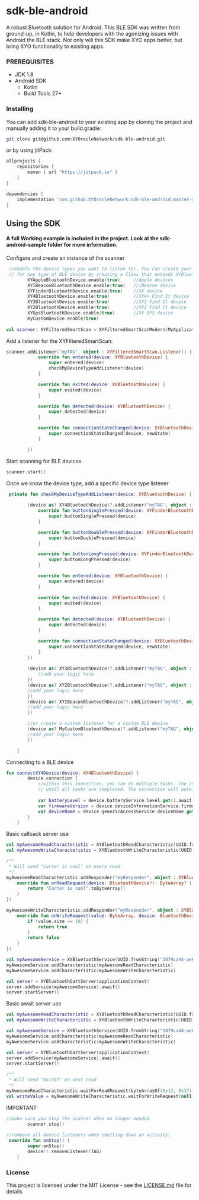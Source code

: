 # sdk-ble-android

A robust Bluetooth solution for Android. This BLE SDK was written from ground-up, in Kotlin,
 to help developers with the agonizing issues with Android the BLE stack. 
Not only will this SDK make XYO apps better, but bring XYO functionality to existing apps.

### PREREQUISITES

* JDK 1.8
* Android SDK
  - Kotlin
  - Build Tools 27+
  
### Installing

You can add sdk-ble-android to your existing app by cloning the project and manually adding it
to your build.gradle:
```bash
git clone git@github.com:XYOracleNetwork/sdk-ble-android.git
```
or by using jitPack:
```gradle
allprojects {
    repositories {
        maven { url "https://jitpack.io" }
    }
}
```
```gradle
dependencies {
    implementation 'com.github.XYOracleNetwork:sdk-ble-android:master-SNAPSHOT'
}
```

## Using the SDK

#### A full Working example is included in the project. Look at the sdk-android-sample folder for more information.
Configure and create an instance of the scanner
```kotlin
 //enable the device types you want to listen for. You can create your own custom listener
 // for any type of BLE device by creating a Class that extends XYBluetoothDevice.
        XYAppleBluetoothDevice.enable(true)     //Apple devices
        XYIBeaconBluetoothDevice.enable(true)   //iBeacon device
        XYFinderBluetoothDevice.enable(true)    //XY device
        XY4BluetoothDevice.enable(true)         //XY4+ Find It device
        XY3BluetoothDevice.enable(true)         //XY3 Find It device
        XY2BluetoothDevice.enable(true)         //XY2 Find It device
        XYGpsBluetoothDevice.enable(true)       //XY GPS device
        myCustomDevice.enable(true)
        
val scanner: XYFilteredSmartScan = XYFilteredSmartScanModern(MyApplication.getAppContext())
```

Add a listener for the XYFilteredSmartScan:
```kotlin
scanner.addListener("myTAG", object : XYFilteredSmartScan.Listener() {
            override fun entered(device: XYBluetoothDevice) {
                super.entered(device)
                checkMyDeviceTypeAddListener(device)
            }

            override fun exited(device: XYBluetoothDevice) {
                super.exited(device)
            }

            override fun detected(device: XYBluetoothDevice) {
                super.detected(device)
            }

            override fun connectionStateChanged(device: XYBluetoothDevice, newState: Int) {
                super.connectionStateChanged(device, newState)
            }

        })
```

Start scanning for BLE devices
```kotlin
scanner.start()
```

Once we know the device type, add a specific device type listener
```kotlin
 private fun checkMyDeviceTypeAddListener(device: XYBluetoothDevice) {
        
        (device as? XY4BluetoothDevice)?.addListener("myTAG", object : XY4BluetoothDevice.Listener(){
            override fun buttonSinglePressed(device: XYFinderBluetoothDevice) {
                super.buttonSinglePressed(device)
            }

            override fun buttonDoublePressed(device: XYFinderBluetoothDevice) {
                super.buttonDoublePressed(device)
            }

            override fun buttonLongPressed(device: XYFinderBluetoothDevice) {
                super.buttonLongPressed(device)
            }

            override fun entered(device: XYBluetoothDevice) {
                super.entered(device)
            }

            override fun exited(device: XYBluetoothDevice) {
                super.exited(device)
            }

            override fun detected(device: XYBluetoothDevice) {
                super.detected(device)
            }

            override fun connectionStateChanged(device: XYBluetoothDevice, newState: Int) {
                super.connectionStateChanged(device, newState)
            }
        })
        
        (device as? XY3BluetoothDevice)?.addListener("myTAG", object : XY3BluetoothDevice.Listener(){
            //add your logic here
        })
        (device as? XY2BluetoothDevice)?.addListener("myTAG", object : XY2BluetoothDevice.Listener(){
        //add your logic here
        })
        (device as? XYIBeaconBluetoothDevice)?.addListener("myTAG", object : XYIBeaconBluetoothDevice.Listener(){
        //add your logic here
        })

        //or create a custom listener for a custom BLE device
        (device as? MyCustomBluetoothDevice)?.addListener("myTAG", object : MyCustomBluetoothDevice.Listener(){
        //add your logic here
        })

    }
```

Connecting to a BLE device
```kotlin
fun connectXY4Device(device: XY4BluetoothDevice) {
        device.connection {
            //within this connection, you can do multiple tasks. The connection will stay open 
            // until all tasks are completed. The connection will auto-disconnect after 5 seconds of inactivity.
           
            var batteryLevel = device.batteryService.level.get().await()
            var firmwareVersion = device.deviceInformationService.firmwareRevisionString.get().await()
            var deviceName = device.genericAccessService.deviceName.get().await()
        }
    }
```

Basic callback server use
```kotlin
val myAwesomeReadCharacteristic = XYBluetoothReadCharacteristic(UUID.fromString("01ef8f90-e99f-48ae-87bb-f683b93c692f"))
val myAwesomeWriteCharacteristic = XYBluetoothWriteCharacteristic(UUID.fromString("01ef8f90-e99f-48ae-87bb-f683b93c692f"))

/**
 * Will send "Carter is cool" on every read
 */
myAwesomeReadCharacteristic.addResponder("myResponder", object : XYBluetoothReadCharacteristic.XYBluetoothReadCharacteristicResponder {
    override fun onReadRequest(device: BluetoothDevice?): ByteArray? {
        return "Carter is cool".toByteArray()
    }
})

myAwesomeWriteCharacteristic.addResponder("myResponder", object : XYBluetoothWriteCharacteristic.XYBluetoothWriteCharacteristicResponder {
    override fun onWriteRequest(value: ByteArray, device: BluetoothDevice?): Boolean? {
        if (value.size == 10) {
            return true
        }
        return false
    }
})

val myAwesomeService = XYBluetoothService(UUID.fromString("3079ca44-ae64-4797-b4e5-a31e3304c481"), BluetoothGattService.SERVICE_TYPE_PRIMARY)
myAwesomeService.addCharacteristic(myAwesomeReadCharacteristic)
myAwesomeService.addCharacteristic(myAwesomeWriteCharacteristic)

val server = XYBluetoothGattServer(applicationContext)
server.addService(myAwesomeService).await()
server.startServer()
```


Basic await server use
```kotlin
val myAwesomeReadCharacteristic = XYBluetoothReadCharacteristic(UUID.fromString("01ef8f90-e99f-48ae-87bb-f683b93c692f"))
val myAwesomeWriteCharacteristic = XYBluetoothWriteCharacteristic(UUID.fromString("01ef8f90-e99f-48ae-87bb-f683b93c692f"))

val myAwesomeService = XYBluetoothService(UUID.fromString("3079ca44-ae64-4797-b4e5-a31e3304c481"), BluetoothGattService.SERVICE_TYPE_PRIMARY)
myAwesomeService.addCharacteristic(myAwesomeReadCharacteristic)
myAwesomeService.addCharacteristic(myAwesomeWriteCharacteristic)

val server = XYBluetoothGattServer(applicationContext)
server.addService(myAwesomeService).await()
server.startServer()

/**
 * Will send "0x1337" on next read
 */
myAwesomeReadCharacteristic.waitForReadRequest(byteArrayOf(0x13, 0x37), null).await()
val writeValue = myAwesomeWriteCharacteristic.waitForWriteRequest(null).await()
```


IMPORTANT: 
```kotlin
//make sure you stop the scanner when no longer needed
        scanner.stop()
        
//remmove all device listeners when shutting down an activity:
 override fun onStop() {
        super.onStop()
        device!!.removeListener(TAG)
    }
```


### License

This project is licensed under the MIT License - see the [LICENSE.md](LICENSE.md) file for details
